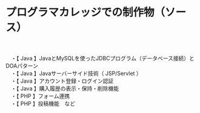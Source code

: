 # プログラマカレッジでの制作物（ソース）
<br>
<br>　・【 Java 】JavaとMySQLを使ったJDBCプログラム（データベース接続）とDOAパターン
<br>　・【 Java 】Javaサーバーサイド技術（ JSP/Servlet ）
<br>　・【 Java 】アカウント登録・ログイン認証
<br>　・【 Java 】購入履歴の表示・保持・削除機能
<br>　・【 PHP 】フォーム連携
<br>　・【 PHP 】投稿機能　など
